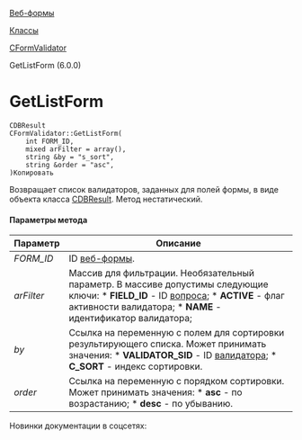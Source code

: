 [Веб-формы](/api_help/form/index.php)

[Классы](/api_help/form/classes/index.php)

[CFormValidator](/api_help/form/classes/cformvalidator/index.php)

GetListForm (6.0.0)

GetListForm
===========

```
CDBResult
CFormValidator::GetListForm(
	int FORM_ID,
	mixed arFilter = array(),
	string &by = "s_sort",
	string &order = "asc",
)Копировать
```

Возвращает список валидаторов, заданных для полей формы, в виде объекта класса [CDBResult](/api_help/main/reference/cdbresult/index.php). Метод нестатический.

#### Параметры метода

| Параметр | Описание |
| --- | --- |
| *FORM\_ID* | ID [веб-формы](/api_help/form/terms.php#form). |
| *arFilter* | Массив для фильтрации. Необязательный параметр. В массиве допустимы следующие ключи:  * **FIELD\_ID** - ID [вопроса](/api_help/form/terms.php#question); * **ACTIVE** - флаг активности валидатора; * **NAME** - идентификатор валидатора; |
| *by* | Ссылка на переменную с полем для сортировки результирующего списка. Может принимать значения:  * **VALIDATOR\_SID** - ID [валидатора](/api_help/form/terms.php#validator); * **C\_SORT** - индекс сортировки. |
| *оrder* | Ссылка на переменную с порядком сортировки. Может принимать значения:  * **asc** - по возрастанию; * **desc** - по убыванию. |

Новинки документации в соцсетях: